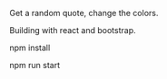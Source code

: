 Get a random quote, change the colors.

Building with react and bootstrap.

npm install

npm run start
